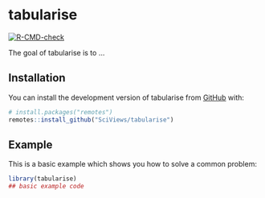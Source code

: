 # tabularise

<!-- badges: start -->

[![R-CMD-check](https://github.com/SciViews/tabularise/actions/workflows/R-CMD-check.yaml/badge.svg)](https://github.com/SciViews/tabularise/actions/workflows/R-CMD-check.yaml)
<!-- badges: end -->

The goal of tabularise is to ...

## Installation

You can install the development version of tabularise from [GitHub](https://github.com/) with:

``` r
# install.packages("remotes")
remotes::install_github("SciViews/tabularise")
```

## Example

This is a basic example which shows you how to solve a common problem:

``` r
library(tabularise)
## basic example code
```
